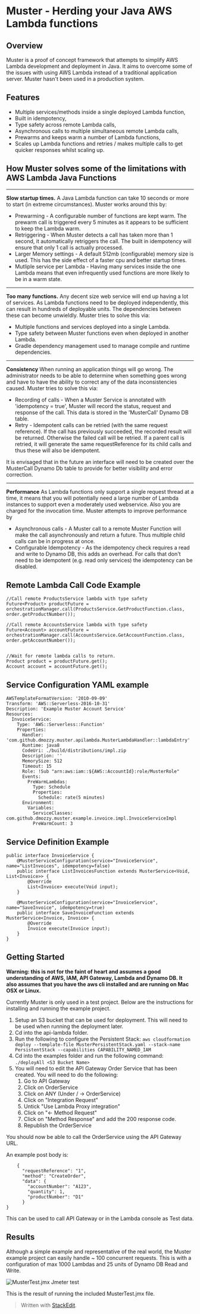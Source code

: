 

Muster - Herding your Java AWS Lambda functions
==========================================

Overview
--------
Muster is a proof of concept framework that attempts to simplify AWS Lambda development and deployment in Java. It aims to overcome some of the issues with using AWS Lambda instead of a traditional application server. Muster hasn't been used in a production system.

Features
--------
 - Multiple services/methods inside a single deployed Lambda function,
 - Built in idempotency,
 - Type safety across remote Lambda calls,
 - Asynchronous calls to multiple simultaneous remote Lambda calls,
 - Prewarms  and keeps warm a number of Lambda functions,
 - Scales up Lambda functions and retries / makes multiple calls to get quicker responses whilst scaling up.

How Muster solves some of the limitations with AWS Lambda Java Functions
-----------------


----------


 **Slow startup times.**
A Java Lambda function can take 10 seconds or more to start (in extreme circumstances). Muster works around this by:

 - Prewarming - A configurable number of functions are kept warm. The prewarm call is triggered every 5 minutes as it appears to be sufficient to keep the Lambda warm.
 - Retriggering - When Muster detects a call has taken more than 1 second, it automatically retriggers the call. The built in idempotency will ensure that only 1 call is actually processed.
 - Larger Memory settings - A default 512mb (configurable) memory size is used. This has the side effect of a faster cpu and better startup times.
 - Mutliple service per Lambda - Having many services inside the one Lambda means that even infrequently used functions are more likely to be in a warm state.
 


----------


 
 **Too many functions.**
 Any decent size web service will end up having a lot of services. As Lambda functions need to be deployed independently, this can result in hundreds of deployable units. The dependencies between these can become unwieldly.
 Muster tries to solve this via:
 
 - Multiple functions and services deployed into a single Lambda.
 - Type safety between Muster functions even when deployed in another Lambda.
 - Gradle dependency management used to manage compile and runtime dependencies.
 


----------


**Consistency**
When running an application things will go wrong. The administrator needs to be able to determine when something goes wrong and have to have the ability to correct any of the data inconsistencies caused. Muster tries to solve this via:

 - Recording of calls - When a Muster Service is annotated with 'idempotency = true', Muster will record the status, request and response of the call. This data is stored in the 'MusterCall' Dynamo DB table.
 - Retry - Idempotent calls can be retried (with the same request reference). If the call has previously succeeded, the recorded result will be returned. Otherwise the failed call will be retried. If a parent call is retried, it will generate the same requestReference for its child calls and thus these will also be idempotent.
 
It is envisaged that in the future an interface will need to be created over the MusterCall Dynamo Db table to provide for better visibility and error correction.

----------
**Performance**
As Lambda functions only support a single request thread at a time, it means that you will potentially need a large number of Lambda instances to support even a moderately used webservice. Also you are charged for the invocation time. Muster attempts to improve performance by

 - Asynchronous calls - A Muster call to a remote Muster Function will make the call asynchronously and return a future. Thus multiple child calls can be in progress at once.
 - Configurable Idempotency - As the idempotency check requires a read and write to Dynamo DB, this adds an overhead. For calls that don't need to be idempotent (e.g. read only services) the idempotency can be disabled.

Remote Lambda Call Code Example
--------
    	
	//Call remote ProductsService lambda with type safety
	Future<Product> productFuture = orchestrationManager.call(ProductsService.GetProductFunction.class, order.getProductNumber());
	
	//Call remote AccountsService lambda with type safety
	Future<Account> accountFuture = orchestrationManager.call(AccountsService.GetAccountFunction.class, order.getAccountNumber());
					
			
	//Wait for remote lambda calls to return.
	Product product = productFuture.get();
	Account account = accountFuture.get();

Service Configuration YAML example
--------

    AWSTemplateFormatVersion: '2010-09-09'
    Transform: 'AWS::Serverless-2016-10-31'
    Description: 'Example Muster Account Service'
    Resources:
      InvoiceService:
        Type: 'AWS::Serverless::Function'
        Properties:
          Handler: 'com.github.dmozzy.muster.apilambda.MusterLambdaHandler::lambdaEntry'
          Runtime: java8
          CodeUri: ./build/distributions/impl.zip
          Description: ''
          MemorySize: 512
          Timeout: 15
          Role: !Sub "arn:aws:iam::${AWS::AccountId}:role/MusterRole"
          Events:
            PreWarmLambdas:
              Type: Schedule
              Properties:
                Schedule: rate(5 minutes)
          Environment:
            Variables:
              ServiceClasses: com.github.dmozzy.muster.example.invoice.impl.InvoiceServiceImpl
              PreWarmCount: 3

Service Definition Example
--------

    public interface InvoiceService {
    	@MusterServiceConfiguration(service="InvoiceService", name="ListInvoices", idempotency=false)
    	public interface ListInvoicesFunction extends MusterService<Void, List<Invoice>> {
    		@Override
    		List<Invoice> execute(Void input);
    	}
    
    	@MusterServiceConfiguration(service="InvoiceService", name="SaveInvoice", idempotency=true)
    	public interface SaveInvoiceFunction extends MusterService<Invoice, Invoice> {
    		@Override
    		Invoice execute(Invoice input);
    	}	
    }

Getting Started
--------
**Warning: this is not for the faint of heart and assumes a good understanding of AWS, IAM, API Gateway, Lambda and Dynamo DB. It also assumes that you have the aws cli installed and are running on Mac OSX or Linux.**

Currently Muster is only used in a test project. Below are the instructions for installing and running the example project.


 1. Setup an S3 bucket that can be used for deployment. This will need to be used when running the deployment later.
 2. Cd into the api-lambda folder.
 3. Run the following to configure the Persistent Stack: `aws cloudformation deploy --template-file MusterPersistentStack.yaml --stack-name PersistentStack --capabilities CAPABILITY_NAMED_IAM`
 4. Cd into the examples folder and run the following command: `./deployAll <S3 Bucket Name>`
 5. You will need to edit the API Gateway Order Service that has been created. You will need to do the following:
	 1. Go to API Gateway
	 2. Click on OrderService
	 3. Click on ANY (Under / -> OrderService)
	 4. Click on "Integration Request"
	 5. Untick "Use Lambda Proxy integration"
	 6. Click on "<- Method Request"
	 7. Click on "Method Response" and add the 200 response code.
	 8. Republish the OrderService

You should now be able to call the OrderService using the API Gateway URL.

An example post body is:

        {
    	  "requestReference": "1",
    	  "method": "CreateOrder",
    	  "data": {
    	    "accountNumber": "A123",
    	    "quantity": 1,
    	    "productNumber": "D1"
    	  }
    }

This can be used to call API Gateway or in the Lambda console as Test data.

Results
-------
Although a simple example and representative of the real world, the Muster example project can easily handle ~ 100 concurrent requests. This is with a configuration of max 1000 Lambdas and 25 units of Dynamo DB Read and Write.

![MusterTest.jmx Jmeter test](https://github.com/dmozzy/Muster/blob/master/images/PerformanceScreenshot.png)


This is the result of running the included MusterTest.jmx file.

> Written with [StackEdit](https://stackedit.io/).


